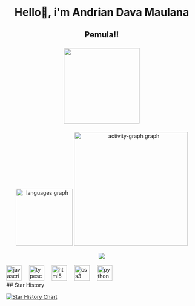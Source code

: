 <h1 align="center">Hello👋, i'm Andrian Dava Maulana</h1>

###

<h2 align="center">Pemula!!</h2>

###

<div align="center">
  <img height="200" src="https://telegra.ph/file/cad7038fe82e47f79c609.jpg"  />
</div>

###

<div align="center">
  <img src="https://github-readme-stats.vercel.app/api/top-langs?username=AndrianDava&locale=en&hide_title=false&layout=compact&card_width=320&langs_count=5&theme=dracula&hide_border=false&order=2" height="150" alt="languages graph"  />
  <img src="https://github-readme-activity-graph.vercel.app/graph?username=AndrianDava&radius=16&theme=react&area=true&order=5" height="300" alt="activity-graph graph"  />
</div>
<br/>  

<div align="center"><img src="https://spotify-github-profile.vercel.app/api/view?uid=31j2t6cdnig2tdtru6aeadsgugn4&cover_image=true&theme=novatorem&show_offline=false&background_color=121212&interchange=true&bar_color=53b14f&bar_color_cover=false" /></div>  

<br/>  


<div align="left">
  <img src="https://cdn.jsdelivr.net/gh/devicons/devicon/icons/javascript/javascript-original.svg" height="40" alt="javascript logo"  />
  <img width="12" />
  <img src="https://cdn.jsdelivr.net/gh/devicons/devicon/icons/typescript/typescript-original.svg" height="40" alt="typescript logo"  />
  <img width="12" />
  <img src="https://cdn.jsdelivr.net/gh/devicons/devicon/icons/html5/html5-original.svg" height="40" alt="html5 logo"  />
  <img width="12" />
  <img src="https://cdn.jsdelivr.net/gh/devicons/devicon/icons/css3/css3-original.svg" height="40" alt="css3 logo"  />
  <img width="12" />
  <img src="https://cdn.jsdelivr.net/gh/devicons/devicon/icons/python/python-original.svg" height="40" alt="python logo"  />
</div>
## Star History

[![Star History Chart](https://api.star-history.com/svg?repos=AndrianDava/AndrianDava.git&type=Date)](https://star-history.com/#AndrianDava/AndrianDava.git&Date)

###
